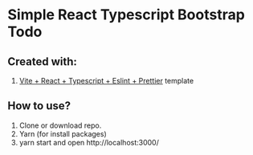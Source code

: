 # Simple React Typescript Bootstrap Todo

## Created with:

1. [Vite + React + Typescript + Eslint + Prettier](https://github.com/TheSwordBreaker/vite-reactts-eslint-prettier) template

## How to use?

1. Clone or download repo.
2. Yarn (for install packages)
3. yarn start and open http://localhost:3000/
